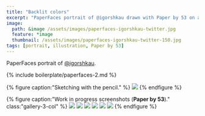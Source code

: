 ```yaml
---
title: "Backlit colors"
excerpt: "PaperFaces portrait of @igorshkau drawn with Paper by 53 on an iPad."
image: 
  path: &image /assets/images/paperfaces-igorshkau-twitter.jpg 
  feature: *image
  thumbnail: /assets/images/paperfaces-igorshkau-twitter-150.jpg
tags: [portrait, illustration, Paper by 53]
---
```


PaperFaces portrait of <a href="https://twitter.com/igorshkau">@igorshkau</a>.

{% include boilerplate/paperfaces-2.md %}

{% figure caption:"Sketching with the pencil." %}
[![](/assets/images/paperfaces-igorshkau-process-1-750.jpg)](/assets/images/paperfaces-igorshkau-process-1-lg.jpg)
{% endfigure %}

{% figure caption:"Work in progress screenshots (**Paper by 53**)." class:"gallery-3-col" %}
[![](/assets/images/paperfaces-igorshkau-process-2-600.jpg)](/assets/images/paperfaces-igorshkau-process-2-lg.jpg)
[![](/assets/images/paperfaces-igorshkau-process-3-600.jpg)](/assets/images/paperfaces-igorshkau-process-3-lg.jpg)
[![](/assets/images/paperfaces-igorshkau-process-4-600.jpg)](/assets/images/paperfaces-igorshkau-process-4-lg.jpg)
[![](/assets/images/paperfaces-igorshkau-process-5-600.jpg)](/assets/images/paperfaces-igorshkau-process-5-lg.jpg)
[![](/assets/images/paperfaces-igorshkau-process-6-600.jpg)](/assets/images/paperfaces-igorshkau-process-6-lg.jpg)
[![](/assets/images/paperfaces-igorshkau-process-7-600.jpg)](/assets/images/paperfaces-igorshkau-process-7-lg.jpg)
{% endfigure %}
